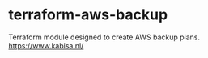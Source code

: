# terraform-aws-backup
Terraform module designed to create AWS backup plans. https://www.kabisa.nl/
